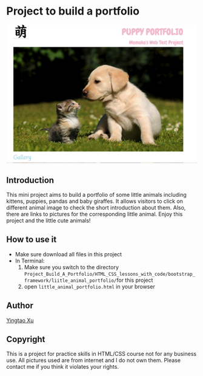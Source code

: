 # Project to build a portfolio
![Image of webpage](https://github.com/MomokoXu/Project-Build-A-Portfolio/blob/master/web_sample.png)
## Introduction
This mini project aims to build a portfolio of some little animals including kittens, puppies, pandas and baby giraffes. It allows visitors to click on different animal image to check the short introduction about them. Also, there are links to pictures for the corresponding little animal. Enjoy this project and the little cute animals!

## How to use it
* Make sure download all files in this project
* In Terminal:
    1. Make sure you switch to the directory `Project_Build_A_Portfolio/HTML_CSS_lessons_with_code/bootstrap_framework/liitle_animal_portfolio/`for this project
    2. open `little_animal_portfolio.html` in your browser

## Author
[Yingtao Xu](https://github.com/MomokoXu)

## Copyright
This is a project for practice skills in HTML/CSS course not for any business use. All pictures used are from internet and I do not own them. Please contact me if you think it violates your rights.